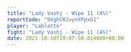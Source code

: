 ```yaml
---
title: "Lady Vashj - Wipe 11 (4%)"
reportCode: "9VghCRJvynYPpxG1"
player: "Lablatte"
fight: "Lady Vashj - Wipe 11 (4%)"
date: 2021-10-10T19:07:58.024000+00:00
---
```


